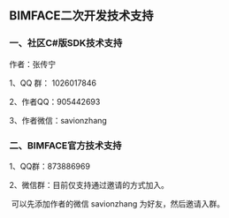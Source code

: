 ## **BIMFACE二次开发技术支持**



### **一、社区C#版SDK技术支持**

作者：张传宁

1、QQ 群： 1026017846

2、作者QQ：905442693

3、作者微信：savionzhang



### **二、BIMFACE官方技术支持**

1、QQ群：873886969

2、微信群：目前仅支持通过邀请的方式加入。

​      可以先添加作者的微信 savionzhang 为好友，然后邀请入群。

